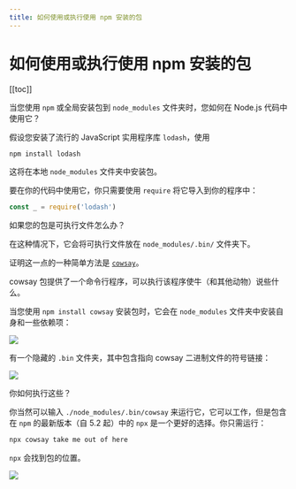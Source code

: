 ```yaml
---
title: 如何使用或执行使用 npm 安装的包
---
```


# 如何使用或执行使用 npm 安装的包

[[toc]]

当您使用 ``npm`` 或全局安装包到 ``node_modules`` 文件夹时，您如何在 Node.js 代码中使用它？

假设您安装了流行的 JavaScript 实用程序库 ``lodash``，使用

```bash
npm install lodash
```

这将在本地 ``node_modules`` 文件夹中安装包。

要在你的代码中使用它，你只需要使用 ``require`` 将它导入到你的程序中：

```js
const _ = require('lodash')
```

如果您的包是可执行文件怎么办？

在这种情况下，它会将可执行文件放在 ``node_modules/.bin/`` 文件夹下。

证明这一点的一种简单方法是 [``cowsay``](https://www.npmjs.com/package/cowsay)。

cowsay 包提供了一个命令行程序，可以执行该程序使牛（和其他动物）说些什么。

当您使用 ``npm install cowsay`` 安装包时，它会在 ``node_modules`` 文件夹中安装自身和一些依赖项：

<img src="https://nodejs.dev/static/b245c50f5080dae16a2525fae0ba2c91/d2c2a/node_modules-content.png" />

有一个隐藏的 ``.bin`` 文件夹，其中包含指向 cowsay 二进制文件的符号链接：

<img src="https://nodejs.dev/static/99830aefa055e247397de544ad7b7744/d2c2a/binary-files.png" />

你如何执行这些？

你当然可以输入 ``./node_modules/.bin/cowsay`` 来运行它，它可以工作，但是包含在 ``npm`` 的最新版本（自 5.2 起）中的 ``npx`` 是一个更好的选择。你只需运行：

```bash
npx cowsay take me out of here
```

 ``npx`` 会找到包的位置。

 <img src="https://nodejs.dev/static/ad4f3d3a7464bb0f8a2845fe8e6588c2/d2c2a/cow-say.png" />
